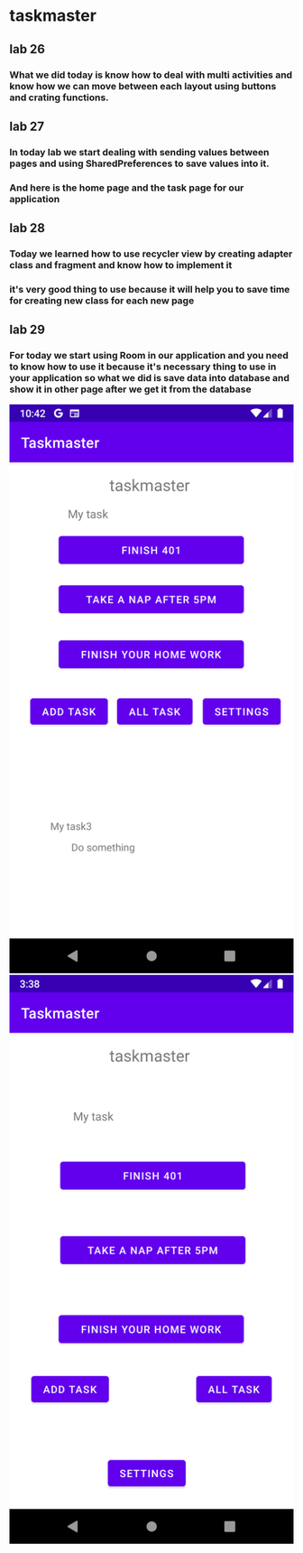 # taskmaster

## lab 26 
### What we did today is know how to deal with multi activities and know how we can move between each layout using buttons and crating functions.

## lab 27 
### In today lab we start dealing with sending values between pages and using  SharedPreferences to save values into it. 
### And here is the home page and the task page for our application 

## lab 28

### Today we learned how to use recycler view  by creating adapter class and fragment and know how to implement it
### it's very good thing to use because  it will help you to save time for creating new class for each new page 

## lab 29 
### For today we start using Room in our application and you need to know how to use it because it's necessary  thing to use in your application so what we did is save data into database and show it in other page after we get it from the database

![home page](./screenshots/Screenshot_1621626130.png)
![Task page](./screenshots/Screenshot_1621255138.png)
